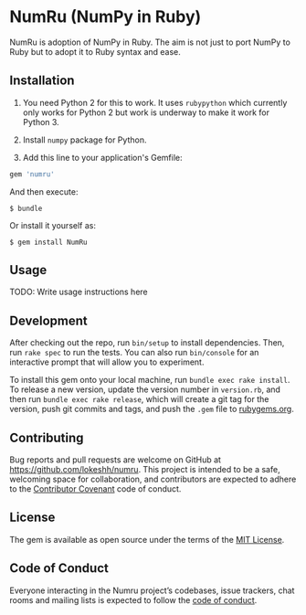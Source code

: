 # NumRu (NumPy in Ruby)

NumRu is adoption of NumPy in Ruby. The aim is not just to port NumPy to Ruby but to adopt it to Ruby syntax and ease.

## Installation

1. You need Python 2 for this to work. It uses `rubypython` which currently only works for Python 2 but work is underway to make it work for Python 3.

2. Install `numpy` package for Python.

3. Add this line to your application's Gemfile:

```ruby
gem 'numru'
```

And then execute:

    $ bundle

Or install it yourself as:

    $ gem install NumRu

## Usage

TODO: Write usage instructions here

## Development

After checking out the repo, run `bin/setup` to install dependencies. Then, run `rake spec` to run the tests. You can also run `bin/console` for an interactive prompt that will allow you to experiment.

To install this gem onto your local machine, run `bundle exec rake install`. To release a new version, update the version number in `version.rb`, and then run `bundle exec rake release`, which will create a git tag for the version, push git commits and tags, and push the `.gem` file to [rubygems.org](https://rubygems.org).

## Contributing

Bug reports and pull requests are welcome on GitHub at https://github.com/lokeshh/numru. This project is intended to be a safe, welcoming space for collaboration, and contributors are expected to adhere to the [Contributor Covenant](http://contributor-covenant.org) code of conduct.

## License

The gem is available as open source under the terms of the [MIT License](https://opensource.org/licenses/MIT).

## Code of Conduct

Everyone interacting in the Numru project’s codebases, issue trackers, chat rooms and mailing lists is expected to follow the [code of conduct](https://github.com/[USERNAME]/numru/blob/master/CODE_OF_CONDUCT.md).
